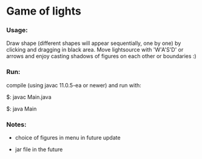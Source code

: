 # Game of lights

### Usage:

Draw shape (different shapes will appear sequentially, one by one) by clicking and dragging in black area. Move lightsource with 'W'A'S'D' or arrows and enjoy casting shadows of figures on each other or boundaries :)


### Run:

compile (using javac 11.0.5-ea or newer) and run with:

$: javac Main.java 

$: java Main


### Notes:


* choice of figures in menu in future update

* jar file in the future


